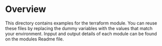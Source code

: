 # Overview

This directory contains examples for the terraform module. You can reuse these files by replacing the dummy variables with the values that match your environment. Inpput and output details of each module can be found on the modules Readme file.